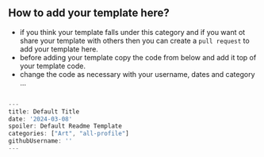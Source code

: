 ## How to add your template here?

- if you think your template falls under this category and if you want ot share your template with others then you can create a `pull request` to add your template here.
- before adding your template copy the code from below and add it top of your template code.
- change the code as necessary with your username, dates and category ...

```js

---
title: Default Title
date: '2024-03-08'
spoiler: Default Readme Template
categories: ["Art", "all-profile"]
githubUsername: ''
---

```